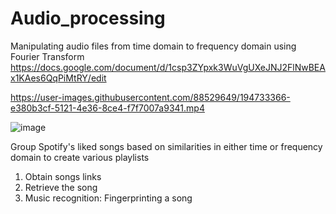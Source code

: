 # Audio_processing

Manipulating audio files from time domain to frequency domain using Fourier Transform<br>
https://docs.google.com/document/d/1csp3ZYpxk3WuVgUXeJNJ2FlNwBEAx1KAes6QqPiMtRY/edit


https://user-images.githubusercontent.com/88529649/194733366-e380b3cf-5121-4e36-8ce4-f7f7007a9341.mp4

![image](https://user-images.githubusercontent.com/88529649/196334122-dae68c4c-3f37-42c3-af0a-e44dfc7ca1a9.png)


Group Spotify's liked songs based on similarities in either time or frequency domain to create various playlists<br>

1. Obtain songs links
2. Retrieve the song 
3. Music recognition: Fingerprinting a song
